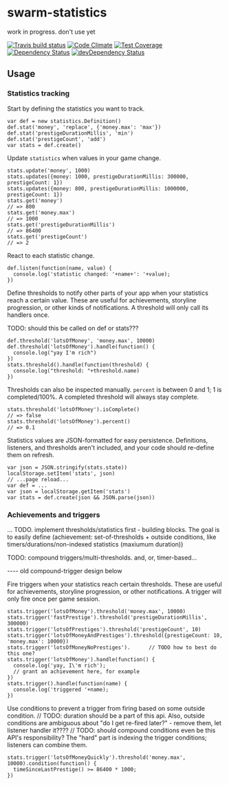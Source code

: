# swarm-statistics

work in progress. don't use yet

[![Travis build status](http://img.shields.io/travis/erosson/swarm-statistics.svg?style=flat)](https://travis-ci.org/erosson/swarm-statistics)
[![Code Climate](https://codeclimate.com/github/erosson/swarm-statistics/badges/gpa.svg)](https://codeclimate.com/github/erosson/swarm-statistics)
[![Test Coverage](https://codeclimate.com/github/erosson/swarm-statistics/badges/coverage.svg)](https://codeclimate.com/github/erosson/swarm-statistics)
[![Dependency Status](https://david-dm.org/erosson/swarm-statistics.svg)](https://david-dm.org/erosson/swarm-statistics)
[![devDependency Status](https://david-dm.org/erosson/swarm-statistics/dev-status.svg)](https://david-dm.org/erosson/swarm-statistics#info=devDependencies)


## Usage

### Statistics tracking

Start by defining the statistics you want to track.

    var def = new statistics.Definition()
    def.stat('money', 'replace', {'money.max': 'max'})
    def.stat('prestigeDurationMillis', 'min')
    def.stat('prestigeCount', 'add')
    var stats = def.create()

Update `statistics` when values in your game change.

    stats.update('money', 1000)
    stats.updates({money: 1000, prestigeDurationMillis: 300000, prestigeCount: 1})
    stats.updates({money: 800, prestigeDurationMillis: 1000000, prestigeCount: 1})
    stats.get('money')
    // => 800
    stats.get('money.max')
    // => 1000
    stats.get('prestigeDurationMillis')
    // => 86400
    stats.get('prestigeCount')
    // => 2

React to each statistic change.

    def.listen(function(name, value) {
      console.log('statistic changed: '+name+': '+value);
    })

Define thresholds to notify other parts of your app when your statistics reach a certain value. These are useful for achievements, storyline progression, or other kinds of notifications. A threshold will only call its handlers once.

TODO: should this be called on def or stats???

    def.threshold('lotsOfMoney', 'money.max', 10000)
    def.threshold('lotsOfMoney').handle(function() {
      console.log("yay I'm rich")
    })
    stats.threshold().handle(function(threshold) {
      console.log("threshold: "+threshold.name)
    })

Thresholds can also be inspected manually. `percent` is between 0 and 1; 1 is completed/100%. A completed threshold will always stay complete.

    stats.threshold('lotsOfMoney').isComplete()
    // => false
    stats.threshold('lotsOfMoney').percent()
    // => 0.1

Statistics values are JSON-formatted for easy persistence. Definitions, listeners, and thresholds aren't included, and your code should re-define them on refresh.

    var json = JSON.stringify(stats.state))
    localStorage.setItem('stats', json)
    // ...page reload...
    var def = ...
    var json = localStorage.getItem('stats')
    var stats = def.create(json && JSON.parse(json))

### Achievements and triggers

... TODO. implement thresholds/statistics first - building blocks.
The goal is to easily define (achievement: set-of-thresholds + outside conditions, like timers/durations/non-indexed statistics (maxiumum duration))

TODO: compound triggers/multi-thresholds. and, or, timer-based...

---- old compound-trigger design below

Fire triggers when your statistics reach certain thresholds. These are useful for achievements, storyline progression, or other notifications. A trigger will only fire once per game session.

    stats.trigger('lotsOfMoney').threshold('money.max', 10000)
    stats.trigger('fastPrestige').threshold('prestigeDurationMillis', 300000)
    stats.trigger('lotsOfPrestiges').threshold('prestigeCount', 10)
    stats.trigger('lotsOfMoneyAndPrestiges').threshold({prestigeCount: 10, 'money.max': 10000})
    stats.trigger('lotsOfMoneyNoPrestiges').      // TODO how to best do this one?
    stats.trigger('lotsOfMoney').handle(function() {
      console.log('yay, I\'m rich');
      // grant an achievement here, for example
    })
    stats.trigger().handle(function(name) {
      console.log('triggered '+name);
    })

Use conditions to prevent a trigger from firing based on some outside condition. // TODO: duration should be a part of this api. Also, outside conditions are ambiguous about "do I get re-fired later?" - remove them, let listener handler it????
// TODO: should compound conditions even be this API's responsibility? The "hard" part is indexing the trigger conditions; listeners can combine them.

    stats.trigger('lotsOfMoneyQuickly').threshold('money.max', 10000).condition(function() {
      timeSinceLastPrestige() >= 86400 * 1000;
    })

